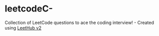 # leetcodeC-
Collection of LeetCode questions to ace the coding interview! - Created using [LeetHub v2](https://github.com/arunbhardwaj/LeetHub-2.0)
